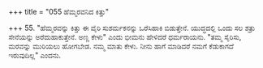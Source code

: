 +++
title = "055 ಹೆಮ್ಮರವನಿದ ಕಿತ್ತು"

+++
55. "ಹೆಮ್ಮರವನ್ನು ಕಿತ್ತು ಈ ವೈರಿ ಸುಶರ್ಮಕನನ್ನು ಒರೆಸಿಹಾಕಿ ಬಿಡುತ್ತೇನೆ. ಯುದ್ಧದಲ್ಲಿ ಒಂದು ಸಲ ಶತ್ರು ಸೇನೆಯನ್ನು ಅರೆದುಹಾಕುತ್ತೇನೆ. ಅಣ್ಣ ಕೇಳು" ಎಂದು ಭೀಮನು ಹೇಳಿದರೆ ಧರ್ಮರಾಯನು. "ತಮ್ಮ ಸೈರಿಸು, ಮರವನ್ನು ಮುರಿಯಲು ಹೋಗಬೇಡ. ನಮ್ಮ ಮಾತು ಕೇಳು. ನೀನು ಹಾಗೆ ಮಾಡಿದರೆ ನಮಗೆ ಕೆಡುಕಾಗದೆ ಇರುವುದಿಲ್ಲ" ಎಂದನು.